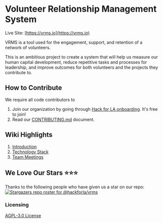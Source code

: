 # Volunteer Relationship Management System
Live Site: [https://vrms.io](https://vrms.io)

VRMS is a tool used for the engagement, support, and retention of a network of volunteers.

This is an ambitious project to create a system that will help us measure our human capital development, reduce repetitive tasks and processes for leadership, and improve outcomes for both volunteers and the projects they contribute to.


## How to Contribute
We require all code contributors to 
1. Join our organization by going through [Hack for LA onboarding](https://www.hackforla.org/getting-started). It's free to join!
2. Read our [CONTRIBUTING.md](https://github.com/hackforla/VRMS/blob/development/CONTRIBUTING.md) document.

## Wiki Highlights
1. [Introduction](https://github.com/hackforla/VRMS/wiki/Introduction)
2. [Technology Stack](https://github.com/hackforla/VRMS/wiki/Technology)
3. [Team Meetings](https://github.com/hackforla/VRMS/wiki/Team-Meetings)

## We Love Our Stars ⭐⭐⭐

Thanks to the following people who have given us a star on our repo:
[![Stargazers repo roster for @hackforla/vrms](https://reporoster.com/stars/hackforla/vrms)](https://github.com/hackforla/vrms/stargazers)

### Licensing

[AGPL-3.0 License](https://github.com/hackforla/VRMS/blob/development/LICENSE)
